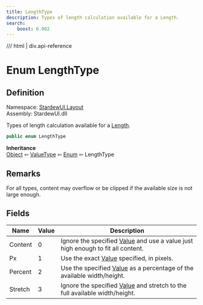 ```yaml
---
title: LengthType
description: Types of length calculation available for a Length.
search:
    boost: 0.002
---
```


<link rel="stylesheet" href="/StardewUI/stylesheets/reference.css" />

/// html | div.api-reference

# Enum LengthType

## Definition

<div class="api-definition" markdown>

Namespace: [StardewUI.Layout](index.md)  
Assembly: StardewUI.dll  

</div>

Types of length calculation available for a [Length](length.md).

```cs
public enum LengthType
```

**Inheritance**  
[Object](https://learn.microsoft.com/en-us/dotnet/api/system.object) ⇦ [ValueType](https://learn.microsoft.com/en-us/dotnet/api/system.valuetype) ⇦ [Enum](https://learn.microsoft.com/en-us/dotnet/api/system.enum) ⇦ LengthType

## Remarks

For all types, content may overflow or be clipped if the available size is not large enough.

## Fields

 | Name | Value | Description |
| --- | --- | --- |
| <a id="content">Content</a> | 0 | Ignore the specified [Value](length.md#value) and use a value just high enough to fit all content. | 
| <a id="px">Px</a> | 1 | Use the exact [Value](length.md#value) specified, in pixels. | 
| <a id="percent">Percent</a> | 2 | Use the specified [Value](length.md#value) as a percentage of the available width/height. | 
| <a id="stretch">Stretch</a> | 3 | Ignore the specified [Value](length.md#value) and stretch to the full available width/height. | 

